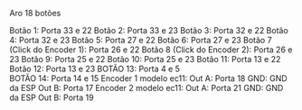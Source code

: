 Aro 18 botões 

Botão 1: Porta 33 e 22 
Botão 2: Porta 33 e 23 
Botão 3: Porta 32 e 22 
Botão 4: Porta 32 e 23 
Botão 5: Porta 27 e 22 
Botão 6: Porta 27 e 23 
Botão 7 (Click do Encoder 1): Porta 26 e 22 
Botão 8 (Click do Encoder 2): Porta 26 e 23 
Botão 9: Porta 25 e 22 
Botão 10: Porta 25 e 23 
Botão 11: Porta 13 e 22 
Botão 12: Porta 13 e 23 
BOTÃO 13: Porta 4 e 5  
BOTÃO 14: Porta 14 e 15 
Encoder 1 modelo ec11: Out A: Porta 18 GND: GND da ESP Out B: Porta 17 
Encoder 2 modelo ec11: Out A: Porta 21 GND: GND da ESP Out B: Porta 19
 
